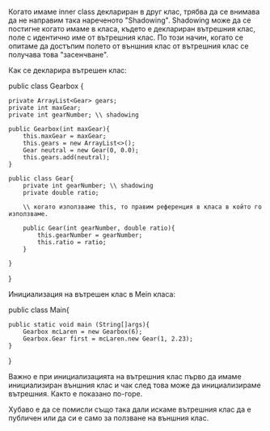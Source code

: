 Когато имаме inner class деклариран в друг клас, трябва да се внимава да не направим така нареченото "Shadowing".
Shadowing може да се постигне когато имаме в класа, където е деклариран вътрешния клас, поле с идентично име от вътрешния клас. По този начин, 
когато се опитаме да достъпим полето от външния клас от вътрешния клас се получава това "засенчване".

Как се декларира вътрешен клас:

public class Gearbox {

    private ArrayList<Gear> gears;
    private int maxGear;
    private int gearNumber; \\ shadowing 

    public Gearbox(int maxGear){
        this.maxGear = maxGear;
        this.gears = new ArrayList<>();
        Gear neutral = new Gear(0, 0.0);
        this.gears.add(neutral);
    }

    public class Gear{
        private int gearNumber; \\ shadowing 
        private double ratio;
        
        \\ когато използваме this, то правим референция в класа в който го използваме.

        public Gear(int gearNumber, double ratio){
            this.gearNumber = gearNumber;
            this.ratio = ratio;
        }
        
    }
}

Инициализация на вътрешен клас в Mein класа:


public class Main{

    public static void main (String[]args){
        Gearbox mcLaren = new Gearbox(6);
        Gearbox.Gear first = mcLaren.new Gear(1, 2.23); 
    }
}

Важно е при инициализацията на вътрешния клас първо да имаме инициализиран външния клас и чак след това може да инициализираме вътрешния. Както е 
показано по-горе.

Хубаво е да се помисли също така дали искаме вътрешния клас да е публичен или да си е само за ползване на външния клас. 